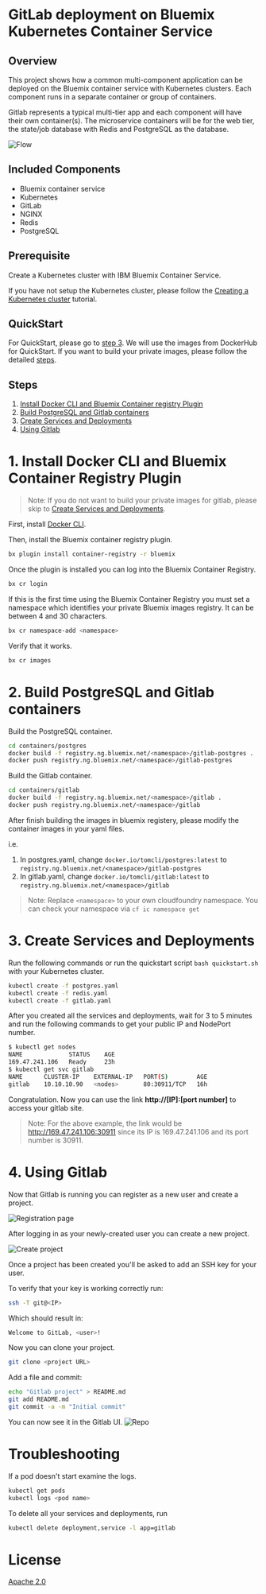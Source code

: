 # GitLab deployment on Bluemix Kubernetes Container Service

## Overview
This project shows how a common multi-component application can be deployed
on the Bluemix container service with Kubernetes clusters. Each component runs in a separate container
or group of containers. 

Gitlab represents a typical multi-tier app and each component will have their own container(s). The microservice containers will be for the web tier, the state/job database with Redis and PostgreSQL as the database.


![Flow](images/gitlab_container.png)

## Included Components
- Bluemix container service
- Kubernetes
- GitLab
- NGINX
- Redis
- PostgreSQL

## Prerequisite

Create a Kubernetes cluster with IBM Bluemix Container Service. 

If you have not setup the Kubernetes cluster, please follow the [Creating a Kubernetes cluster](https://github.com/IBM/container-journey-template) tutorial.

## QuickStart

For QuickStart, please go to [step 3](#3-create-services-and-deployments). We will use the images from DockerHub for QuickStart. If you want to build your private images, please follow the detailed [steps](#steps).


## Steps

1. [Install Docker CLI and Bluemix Container registry Plugin](#1-install-docker-cli-and-bluemix-container-registry-plugin)
2. [Build PostgreSQL and Gitlab containers](#2-build-postgresql-and-gitlab-containers)
3. [Create Services and Deployments](#3-create-services-and-deployments)
4. [Using Gitlab](#4-using-gitlab)

# 1. Install Docker CLI and Bluemix Container Registry Plugin

> Note: If you do not want to build your private images for gitlab, please skip to [Create Services and Deployments](#3-create-services-and-deployments).

First, install [Docker CLI](#https://www.docker.com/community-edition#/download).

Then, install the Bluemix container registry plugin.

```bash
bx plugin install container-registry -r bluemix
```

Once the plugin is installed you can log into the Bluemix Container Registry.

```bash
bx cr login
```

If this is the first time using the Bluemix Container Registry you must set a namespace which identifies your private Bluemix images registry. It can be between 4 and 30 characters.

```bash
bx cr namespace-add <namespace>
```

Verify that it works.

```bash
bx cr images
```


# 2. Build PostgreSQL and Gitlab containers

Build the PostgreSQL container.

```bash
cd containers/postgres
docker build -f registry.ng.bluemix.net/<namespace>/gitlab-postgres .
docker push registry.ng.bluemix.net/<namespace>/gitlab-postgres
```

Build the Gitlab container.

```bash
cd containers/gitlab
docker build -f registry.ng.bluemix.net/<namespace>/gitlab .
docker push registry.ng.bluemix.net/<namespace>/gitlab
```


After finish building the images in bluemix registery, please modify the container images in your yaml files. 

i.e. 
1. In postgres.yaml, change `docker.io/tomcli/postgres:latest` to `registry.ng.bluemix.net/<namespace>/gitlab-postgres`
2. In gitlab.yaml, change `docker.io/tomcli/gitlab:latest` to `registry.ng.bluemix.net/<namespace>/gitlab`

> Note: Replace `<namespace>` to your own cloudfoundry namespace. You can check your namespace via `cf ic namespace get`

# 3. Create Services and Deployments

Run the following commands or run the quickstart script `bash quickstart.sh` with your Kubernetes cluster.

```bash
kubectl create -f postgres.yaml
kubectl create -f redis.yaml
kubectl create -f gitlab.yaml
```
After you created all the services and deployments, wait for 3 to 5 minutes and run the following commands to get your public IP and NodePort number.

```bash
$ kubectl get nodes
NAME             STATUS    AGE
169.47.241.106   Ready     23h
$ kubectl get svc gitlab
NAME      CLUSTER-IP    EXTERNAL-IP   PORT(S)        AGE
gitlab    10.10.10.90   <nodes>       80:30911/TCP   16h
```

Congratulation. Now you can use the link **http://[IP]:[port number]** to access your gitlab site.

> Note: For the above example, the link would be http://169.47.241.106:30911  since its IP is 169.47.241.106 and its port number is 30911. 


# 4. Using Gitlab
Now that Gitlab is running you can register as a new user and create a project.

![Registration page](images/register.png)


After logging in as your newly-created user you can create a new project.

![Create project](images/new_project.png)

Once a project has been created you'll be asked to add an SSH key for your user.

To verify that your key is working correctly run:

```bash
ssh -T git@<IP>
```

Which should result in:

```bash
Welcome to GitLab, <user>!
```

Now you can clone your project.
```bash
git clone <project URL>
```

Add a file and commit:
```bash
echo "Gitlab project" > README.md
git add README.md
git commit -a -m "Initial commit"
```

You can now see it in the Gitlab UI.
![Repo](images/first_commit.png)

# Troubleshooting
If a pod doesn't start examine the logs.
```bash
kubectl get pods
kubectl logs <pod name>
```


To delete all your services and deployments, run

```bash
kubectl delete deployment,service -l app=gitlab
```

# License
[Apache 2.0](LICENSE.txt)
